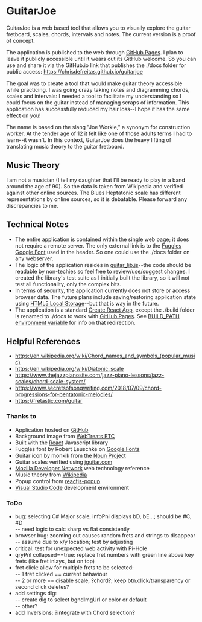 # GuitarJoe
GuitarJoe is a web based tool that allows you to visually explore the guitar fretboard, scales, chords, intervals and notes. The current version is a proof of concept.  

The application is published to the web through <a href='https://pages.github.com/'>GitHub Pages</a>.  I plan to leave it publicly accessible until it wears out its GitHub welcome. So you can use and share it via the GitHub.io link that publishes the ./docs folder for public access:  https://chrisdefreitas.github.io/guitarjoe  

The goal was to create a tool that would make guitar theory accessible while practicing.  I was going crazy taking notes and diagramming chords, scales and intervals: I needed a tool to facilitate my understanding so I could focus on the guitar instead of managing scraps of information.  This application has successfully reduced my hair loss--I hope it has the same effect on you!

The name is based on the slang "Joe Workie," a synonym for construction worker. At the tender age of 12 it felt like one of those adults terms I had to learn--it wasn't. In this context, GuitarJoe does the heavy lifting of translating music theory to the guitar fretboard.  

## Music Theory
I am not a musician (I tell my daughter that I'll be ready to play in a band around the age of 90).  So the data is taken from Wikipedia and verified against other online sources.  The Blues Heptatonic scale has different representations by online sources, so it is debatable.  Please forward any discrepancies to me.

## Technical Notes
- The entire application is contained within the single web page; it does not require a remote server.  The only external link is to the <a href='https://fonts.google.com/?query=Robert+Leuschke/' target='_new'>Fuggles Google Font</a> used in the header. So one could use the ./docs folder on any webserver.
- The logic of the application resides in <a href='https://github.com/ChrisDeFreitas/guitarjoe/blob/main/src/guitar_lib.js'>guitar_lib.js</a>--the code should be readable by non-techies so  feel free to review/use/suggest changes.  I created the library's test suite as I initially built the library, so it will not test all functionality, only the complex bits.
- In terms of security, the application currently does not store or access browser data.  The future plans include saving/restoring application state using <a href='https://developer.mozilla.org/en-US/docs/Web/API/Window/localStorage'>HTML5 Local Storage</a>--but that is way in the future.
- The application is a standard <a href='https://create-react-app.dev/'>Create React App</a>, except the ./build folder is renamed to ./docs to work with <a href='https://pages.github.com/'>GitHub Pages</a>.  See <a href='https://create-react-app.dev/docs/advanced-configuration'>BUILD_PATH environment variable</a> for info on that redirection.


## Helpful References
  - https://en.wikipedia.org/wiki/Chord_names_and_symbols_(popular_music)
  - https://en.wikipedia.org/wiki/Diatonic_scale
  - https://www.thejazzpianosite.com/jazz-piano-lessons/jazz-scales/chord-scale-system/
  - https://www.secretsofsongwriting.com/2018/07/09/chord-progressions-for-pentatonic-melodies/
  - https://fretastic.com/guitar
 

### Thanks to
 - Application hosted on <a href='https://github.com/ChrisDeFreitas/guitarjoe' target='_new'>GitHub</a>   
 - Background image from <a href='https://www.flickr.com/photos/webtreatsetc/with/4514047664/' target='_new'>WebTreats ETC</a>  
 - Built with the <a href='https://reactjs.org/' target='_new'>React</a> Javascript library  
 - Fuggles font by Robert Leuschke on <a href='https://fonts.google.com/?query=Robert+Leuschke/' target='_new'>Google Fonts</a>  
 - Guitar icon by monkik from the <a href='https://thenounproject.com/term/guitar/2588464/' target='_new'>Noun Project</a>  
 - Guitar scales verified using <a href='https://jguitar.com/scale' target='_new'>jguitar.com</a><br />
 - <a href='https://developer.mozilla.org/'>Mozilla Developer Network</a> web technology reference
 - Music theory from <a href='https://www.wikipedia.org/' target='_new'>Wikipedia</a><br />
 - Popup control from <a href='https://react-popup.elazizi.com/' target='_new'>reactjs-popup</a>  
 - <a href='https://code.visualstudio.com/'>Visual Studio Code</a> development environment

### ToDo
- bug: selecting C# Major scale, infoPnl displays bD, bE...; should be #C, #D  
-- need logic to calc sharp vs flat consistently
- browser bug: zooming out causes random frets and strings to disappear  
-- assume due to x/y location; test by adjusting 
- critical: test for unexpected web activity with Pi-Hole
-  qryPnl collapsed==true: replace fret numbers with green line above key frets (like fret inlays, but on top)  
- fret click: allow for multiple frets to be selected:  
-- 1 fret clicked == current behaviour  
-- 2 or more == disable scale, ?chord?; keep btn.click/transparency or second click deletes?   
- add settings dlg:  
-- create dlg to select bgndImgUrl or color or default  
-- other?  
- add Inversions: ?integrate with Chord selection?

